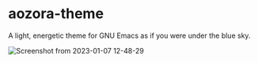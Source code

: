 # aozora-theme
A light, energetic theme for GNU Emacs as if you were under the blue sky.

![Screenshot from 2023-01-07 12-48-29](https://user-images.githubusercontent.com/17777172/211129944-8de8b69b-2b3c-4284-82c9-f76c09e4a52e.png)
